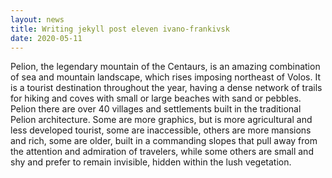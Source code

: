 ```yaml
---
layout: news
title: Writing jekyll post eleven ivano-frankivsk
date: 2020-05-11
---
```


Pelion, the legendary mountain of the Centaurs, is an amazing combination of sea and mountain landscape, which rises imposing northeast of Volos. It is a tourist destination throughout the year, having a dense network of trails for hiking and coves with small or large beaches with sand or pebbles. Pelion there are over 40 villages and settlements built in the traditional Pelion architecture. Some are more graphics, but is more agricultural and less developed tourist, some are inaccessible, others are more mansions and rich, some are older, built in a commanding slopes that pull away from the attention and admiration of travelers, while some others are small and shy and prefer to remain invisible, hidden within the lush vegetation.
